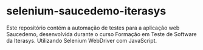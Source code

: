 # selenium-saucedemo-iterasys
Este repositório contém a automação de testes para a aplicação web Saucedemo, desenvolvida durante o curso Formação em Teste de Software da Iterasys. Utilizando Selenium WebDriver com JavaScript.
